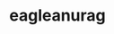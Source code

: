 ---
title: eagleanurag
github: https://github.com/eagleanurag
mode: light
transition: 1s
score: 85.3
archetype:
- GIF
- Little Bit of Everything
- Github Actions
---